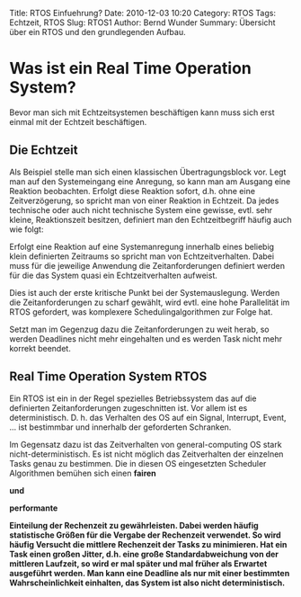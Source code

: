 Title: RTOS Einfuehrung?
Date: 2010-12-03 10:20
Category: RTOS
Tags: Echtzeit, RTOS
Slug: RTOS1
Author: Bernd Wunder
Summary: Übersicht über ein RTOS und den grundlegenden Aufbau. 

# Was ist ein Real Time Operation System?
Bevor man sich mit Echtzeitsystemen beschäftigen kann muss
sich erst einmal mit der Echtzeit beschäftigen. 

## Die Echtzeit
Als Beispiel stelle man sich einen klassischen Übertragungsblock vor.
Legt man auf den Systemeingang eine Anregung, so kann man am Ausgang 
eine Reaktion beobachten. 
Erfolgt diese Reaktion sofort, d.h. ohne eine Zeitverzögerung, so spricht man
von einer Reaktion in Echtzeit. Da jedes technische oder auch nicht technische
System eine gewisse, evtl. sehr kleine, Reaktionszeit besitzen, definiert man
den Echtzeitbegriff häufig auch wie folgt: 

Erfolgt eine Reaktion auf eine Systemanregung innerhalb eines beliebig klein 
definierten Zeitraums so spricht man von Echtzeitverhalten. Dabei muss für die
jeweilige Anwendung die Zeitanforderungen definiert werden für die das 
System quasi ein Echtzeitverhalten aufweist. 

Dies ist auch der erste kritische Punkt bei der Systemauslegung. Werden die 
Zeitanforderungen zu scharf gewählt, wird evtl. eine hohe Parallelität im 
RTOS gefordert, was komplexere Schedulingalgorithmen zur Folge hat. 

Setzt man im Gegenzug dazu die Zeitanforderungen zu weit herab, so werden 
Deadlines nicht mehr eingehalten und es werden Task nicht mehr korrekt beendet. 

## Real Time Operation System RTOS
Ein RTOS ist ein in der Regel spezielles Betriebssystem das auf die 
definierten Zeitanforderungen zugeschnitten ist. Vor allem ist es 
deterministisch. D. h. das Verhalten des OS auf ein Signal, Interrupt, Event, 
... ist bestimmbar und innerhalb der geforderten Schranken. 

Im Gegensatz dazu ist das Zeitverhalten von general-computing OS stark 
nicht-deterministisch. Es ist nicht möglich das Zeitverhalten der einzelnen
Tasks genau zu bestimmen. Die in diesen OS eingesetzten Scheduler Algorithmen
bemühen sich einen <b>fairen</p> und <p>performante</p> Einteilung der 
Rechenzeit zu gewährleisten. Dabei werden häufig statistische Größen für die 
Vergabe der Rechenzeit verwendet. So wird häufig Versucht die mittlere 
Rechenzeit der Tasks zu minimieren. Hat ein Task einen großen Jitter, d.h. eine 
große Standardabweichung von der mittleren Laufzeit, so wird er mal später und
mal früher als Erwartet ausgeführt werden. Man kann eine Deadline als nur mit
einer bestimmten Wahrscheinlichkeit einhalten, das System ist also nicht
deterministisch. 


